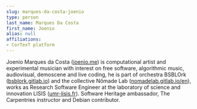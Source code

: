 ```yaml
---
slug: marques-da-costa-joenio
type: person
last_name: Marques Da Costa
first_name: Joenio
alias: null
affiliations:
- CorTexT platform
---
```


Joenio Marques da Costa ([joenio.me](https://joenio.me/)) is computational artist and experimental musician with interest on free software, algorithmic music, audiovisual, demoscene and live coding, he is part of orchestra BSBLOrk ([bsblork.gitlab.io](https://bsblork.gitlab.io/)) and the collective Nômade Lab ([nomadelab.gitlab.io/en](https://nomadelab.gitlab.io/en/)), works as Research Software Engineer at the laboratory of science and innovation LISIS ([umr-lisis.fr](http://umr-lisis.fr/)). Software Heritage ambassador, The Carpentries instructor and Debian contributor.